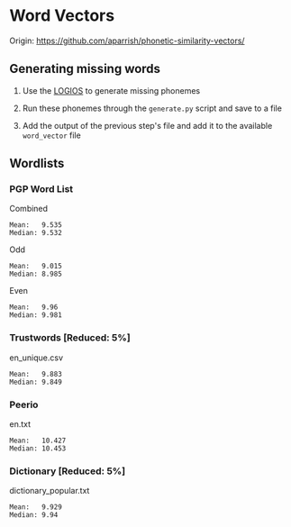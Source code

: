 # Word Vectors

Origin: https://github.com/aparrish/phonetic-similarity-vectors/

## Generating missing words

1. Use the [LOGIOS](http://www.speech.cs.cmu.edu/tools/lextool.html) to generate missing phonemes

2. Run these phonemes through the `generate.py` script and save to a file

3. Add the output of the previous step's file and add it to the available `word_vector` file

## Wordlists

### PGP Word List

Combined
```
Mean:   9.535
Median: 9.532
```

Odd
```
Mean:   9.015
Median: 8.985
```

Even
```
Mean:   9.96
Median: 9.981
```

### Trustwords [Reduced: 5%]

en_unique.csv
```
Mean:   9.883
Median: 9.849
```

### Peerio

en.txt
```
Mean:   10.427
Median: 10.453
```

### Dictionary [Reduced: 5%]

dictionary_popular.txt
```
Mean:   9.929
Median: 9.94
```